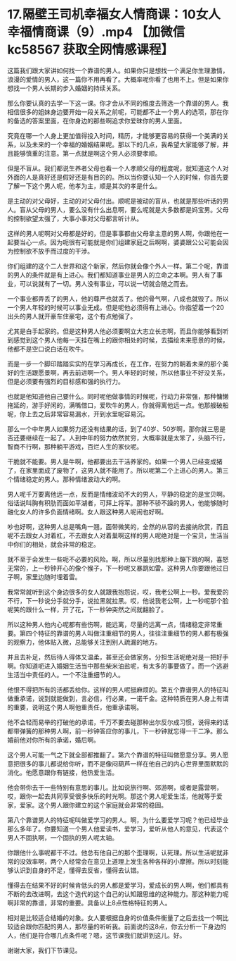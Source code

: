 # 17.隔壁王司机幸福女人情商课：10女人幸福情商课（9）.mp4 【加微信 kc58567 获取全网情感课程】

这篇我们跟大家讲如何找一个靠谱的男人。如果你只是想找一个满足你生理激情，浪漫的爱情的男人，这一篇你不用再看了。大概率呢你看了也用不上。但是如果你想找一个男人长期的步入婚姻的持续关系。

那么你要认真的去学一下这一课。你才会从不同的维度去筛选一个靠谱的男人。我相信很多的姐妹身边要开始一段关系之前呢，可能都不止一个男人的选项，那在你的备选的答案里面，在你身边的那些啊追求你爱昧你的男人里面。

究竟在哪一个人身上更加值得投入时间，精历，才能够更容易的获得一个美满的关系，以及未来的一个幸福的婚姻结果呢。那以下的几点，我希望大家能够了解，并且能够慎重的注意。第一点就是啊这个男人必须要孝顺。

但是不盲从。我们都说生养者父母也看一个人孝顺父母的程度呢，就知道这个人对外面的人是真好还是假好还是有目的的。所以当你要认知一个人的时候，你首先要了解一下这个男人呢，他孝为主，顺是其次的孝是什么。

是主动的对父母好，主动的对父母付出。顺呢是被动的盲从，也就是那些听话的男人。盲从父母的男人，要么没有什么出息啊，要么呢就是大多数都是妈宝男。父母的控制欲望太强了，大事小事对父母都言听计从。

这样的男人呢啊对父母都是好的，但是事事都由父母拿主意的男人啊，你跟他在一起要当心一点。因为呃很有可能就是你们组建家庭之后啊啊，婆婆跟公公可能会因为控制欲不放手而过度的干涉。

你们组建的这个二人世界和这个新家，然后你就会像个外人一样。第二个呢，靠谱的男人的条件就是有上进心。我们都知道事业是男人的立命之本啊。男人有了事业，可以说就有了一切。男人没有事业，可以说一切就会随之而去。

一个事业都弄丢了的男人，他的尊严也就丢了。他的骨气啊，八成也就毁了。所以一个男人年轻的时候可以事业无成。但是呢他必须得有上进心。你指望着一个20出头的男人就开豪车住豪宅，这个有点勉强了。

尤其是白手起家的。但是这种男人他必须要啊立大志立长志啊，而且你能够看到听到感觉到这个男人他每一天挂在嘴上的跟你相处的时候，去描绘未来愿景的时候，他都不是空口说白话在吹牛。

而是一步一个脚印踏踏实实的在学习再成长，在工作，在努力的朝着未来的那个美好的生活跟愿景啊，再去前进啊一个。男人年轻的时候，所以他事业不好没关系，但是必须要有强烈的目标感和强的执行力。

也就是他知道他自己要什么。同时呢他做事情的时候呢，行动力非常强，那种慵懒拖延的，游手好闲的，满嘴借口，爱吹牛的男人，你就得离他远一点。他那艘破船呢，你上去之后非常容易漏水，开到水里呢容易沉。

那么一个中年男人如果努力还没有结果的话，到了40岁、50岁啊，那你就三思是否还要继续在一起了。人到中年的努力依然贫穷，大概率就是太笨了，头脑不行，智商不行啊，那种躺平游戏，百烂人生的家伙呢。

干脆就不能要。男人是牛啊，他都要出去干活养家的。如果一个男人已经变成猪了，在家里面成了废物了，这男人就不能用了。所以呢第二个上进心的男人。第三个情绪稳定的男人。那种情绪波动大的啊。

男人呢千万要离他远一点，反而是情绪波动不大的男人，平静的稳定的是宝贝啊。俗话说叫胸有积肋而面如平湖者，可拜上将军。那种不骄不躁的男人，他能够随时融化女人的许多负面情绪啊。女人跟这种男人呢闹也好啊。

吵也好啊，这种男人总是嘴角一翘，面带微笑的，全然的从容的去接纳欣赏，而且呢不去跟女人对着杠，不去跟女人对着巢啊这样的男人呢绝对是一个宝贝，生活当中你们的相处，就会非常的稳定。

就不至于会发生一些呃不必要的风险。啊，所以尽量别找那种上蹦下跳的啊，喜怒无常的，上一秒钟开心的像个猴子，下一秒呢又暴跳如雷。这种男人你要跟他过日子啊，家里边随时埋着雷。

我常常就听到这个身边很多的女人就跟我抱怨说，哎，我老公啊上一秒。爱我爱的不行，下一秒说分手就分手，说拉黑就拉黑。哎，他说我老公啊，上一秒呢那个脸呢笑的跟什么一样，开了花，下一秒钟突然之间就翻脸了。

所以这种男人他内心呢都有些伤啊，能远离，尽量的远离一点，情绪稳定非常重要。第四个特征的靠谱的男人叫做注重细节的男人，往往注重细节的男人都有极强的观察力，他体贴入微，总能够关注到别人疏漏的地方。

并且去补足，然后待人得体又温柔，甚至还会做家务。分担生活呢绝对是一把好手啊。你知道呃进入婚姻生活当中那些柴米油盐呢，有太多的事要做了。而一个逃避生活当中责任的人。一个不注重细节的人。

他恨不得把所有的活都丢给你。这样的男人呢挺麻烦的。第五个靠谱男人的特征叫做重承诺，说到就能做到，言必信，行必果，一诺千金。这种特质在男人身上有谓的重要，说明这个男人啊他重责任，他重承诺啊。

他不会轻而易举的打破他的承诺，千万不要去碰那种出尔反尔成习惯，说得来的话都带弹簧的那种男人啊，前一秒钟答应你的事儿，下一秒钟就忘得一干二净。那么婚前他对你所有的承诺，婚后啊。

这个男人可能一气之下就全部都推翻了。第六个靠谱的特征叫做愿意分享。男人愿意把很多的事儿都说给你听，而不是像闷葫芦一样在他自己的内心世界里面默默的消化。他愿意跟你有链接，他热爱生活。

他会带你去干一些特别有意思的事儿。比如说旅行啊、郊游啊，或者是露营啊，哎，跟你一起去共同享受很多快乐的时光啊。那这个男人呢爱生活，他就等于爱家，爱家。这个男人跟你建立的这个家庭就会非常的稳固。

第八个靠谱男人的特征呢叫做爱学习的男人。啊，为什么要爱学习呢？他已经毕业那么多年了。你要知道一个男人他爱读书，爱学习，爱听从他人的意见，代表这个男人不固执啊，一个固执的男人呢太轴。

你跟他什么事呢都干不过。他总有他自己的那个歪理啊，认死理。所以生活呢就非常的没效率啊，两个人经常会在意见上道理上发生各种各样的小摩擦。所以时刻能够认识到自身的不足，懂得去反省，懂得去认错。

懂得去在结果不好的时候肯低头的男人都是爱学习，爱成长的男人啊，他们都具有不断的去改进啊，去这个迭代的这个自己的认知跟思维的这种能力。那这种能力呢啊非常的靠谱，非常的重要。具备以上8点性格特征的男人。

相对是比较适合结婚的对象。女人要根据自身的价值条件衡量了之后去找一个啊比较适合跟你匹配的男人，那尽量的听听我。前面说的这8点，你去分析一下身边的人，他们是符合哪几点条件呢？嗯，这节课我们就讲到这儿。好。

谢谢大家，我们下节课见。